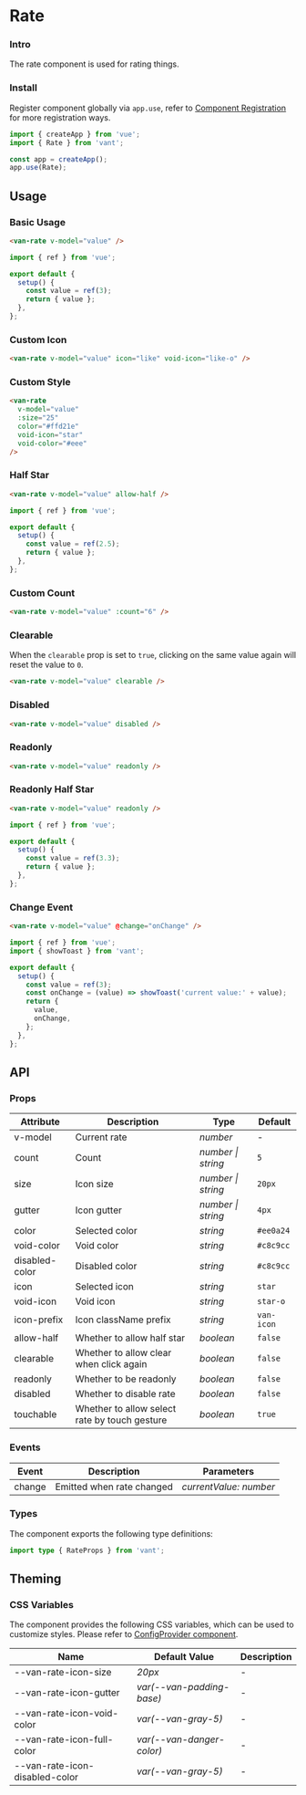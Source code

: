 # Rate

### Intro

The rate component is used for rating things.

### Install

Register component globally via `app.use`, refer to [Component Registration](#/en-US/advanced-usage#zu-jian-zhu-ce) for more registration ways.

```js
import { createApp } from 'vue';
import { Rate } from 'vant';

const app = createApp();
app.use(Rate);
```

## Usage

### Basic Usage

```html
<van-rate v-model="value" />
```

```js
import { ref } from 'vue';

export default {
  setup() {
    const value = ref(3);
    return { value };
  },
};
```

### Custom Icon

```html
<van-rate v-model="value" icon="like" void-icon="like-o" />
```

### Custom Style

```html
<van-rate
  v-model="value"
  :size="25"
  color="#ffd21e"
  void-icon="star"
  void-color="#eee"
/>
```

### Half Star

```html
<van-rate v-model="value" allow-half />
```

```js
import { ref } from 'vue';

export default {
  setup() {
    const value = ref(2.5);
    return { value };
  },
};
```

### Custom Count

```html
<van-rate v-model="value" :count="6" />
```

### Clearable

When the `clearable` prop is set to `true`, clicking on the same value again will reset the value to `0`.

```html
<van-rate v-model="value" clearable />
```

### Disabled

```html
<van-rate v-model="value" disabled />
```

### Readonly

```html
<van-rate v-model="value" readonly />
```

### Readonly Half Star

```html
<van-rate v-model="value" readonly />
```

```js
import { ref } from 'vue';

export default {
  setup() {
    const value = ref(3.3);
    return { value };
  },
};
```

### Change Event

```html
<van-rate v-model="value" @change="onChange" />
```

```javascript
import { ref } from 'vue';
import { showToast } from 'vant';

export default {
  setup() {
    const value = ref(3);
    const onChange = (value) => showToast('current value:' + value);
    return {
      value,
      onChange,
    };
  },
};
```

## API

### Props

| Attribute | Description | Type | Default |
| --- | --- | --- | --- |
| v-model | Current rate | _number_ | - |
| count | Count | _number \| string_ | `5` |
| size | Icon size | _number \| string_ | `20px` |
| gutter | Icon gutter | _number \| string_ | `4px` |
| color | Selected color | _string_ | `#ee0a24` |
| void-color | Void color | _string_ | `#c8c9cc` |
| disabled-color | Disabled color | _string_ | `#c8c9cc` |
| icon | Selected icon | _string_ | `star` |
| void-icon | Void icon | _string_ | `star-o` |
| icon-prefix | Icon className prefix | _string_ | `van-icon` |
| allow-half | Whether to allow half star | _boolean_ | `false` |
| clearable | Whether to allow clear when click again | _boolean_ | `false` |
| readonly | Whether to be readonly | _boolean_ | `false` |
| disabled | Whether to disable rate | _boolean_ | `false` |
| touchable | Whether to allow select rate by touch gesture | _boolean_ | `true` |

### Events

| Event  | Description               | Parameters             |
| ------ | ------------------------- | ---------------------- |
| change | Emitted when rate changed | _currentValue: number_ |

### Types

The component exports the following type definitions:

```ts
import type { RateProps } from 'vant';
```

## Theming

### CSS Variables

The component provides the following CSS variables, which can be used to customize styles. Please refer to [ConfigProvider component](#/en-US/config-provider).

| Name                           | Default Value             | Description |
| ------------------------------ | ------------------------- | ----------- |
| --van-rate-icon-size           | _20px_                    | -           |
| --van-rate-icon-gutter         | _var(--van-padding-base)_ | -           |
| --van-rate-icon-void-color     | _var(--van-gray-5)_       | -           |
| --van-rate-icon-full-color     | _var(--van-danger-color)_ | -           |
| --van-rate-icon-disabled-color | _var(--van-gray-5)_       | -           |
